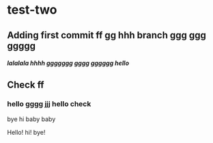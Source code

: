 # test-two

## Adding first commit ff gg hhh branch ggg ggg ggggg

##### lalalala hhhh ggggggg gggg gggggg hello
## Check ff 
### hello gggg jjj hello check

bye
hi baby baby

Hello! hi! bye!

